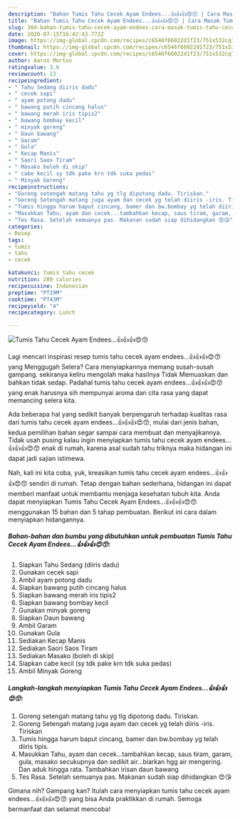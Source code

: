 ```yaml
---
description: "Bahan Tumis Tahu Cecek Ayam Endees...👍👍👍😍😙 | Cara Masak Tumis Tahu Cecek Ayam Endees...👍👍👍😍😙 Yang Bikin Ngiler"
title: "Bahan Tumis Tahu Cecek Ayam Endees...👍👍👍😍😙 | Cara Masak Tumis Tahu Cecek Ayam Endees...👍👍👍😍😙 Yang Bikin Ngiler"
slug: 304-bahan-tumis-tahu-cecek-ayam-endees-cara-masak-tumis-tahu-cecek-ayam-endees-yang-bikin-ngiler
date: 2020-07-15T16:42:43.772Z
image: https://img-global.cpcdn.com/recipes/c6546f66022d1f23/751x532cq70/tumis-tahu-cecek-ayam-endees👍👍👍😍😙-foto-resep-utama.jpg
thumbnail: https://img-global.cpcdn.com/recipes/c6546f66022d1f23/751x532cq70/tumis-tahu-cecek-ayam-endees👍👍👍😍😙-foto-resep-utama.jpg
cover: https://img-global.cpcdn.com/recipes/c6546f66022d1f23/751x532cq70/tumis-tahu-cecek-ayam-endees👍👍👍😍😙-foto-resep-utama.jpg
author: Aaron Morton
ratingvalue: 3.6
reviewcount: 13
recipeingredient:
- " Tahu Sedang diiris dadu"
- " cecek sapi"
- " ayam potong dadu"
- " bawang putih cincang halus"
- " bawang merah iris tipis2"
- " bawang bombay kecil"
- " minyak goreng"
- " Daun bawang"
- " Garam"
- " Gula"
- " Kecap Manis"
- " Saori Saos Tiram"
- " Masako boleh di skip"
- " cabe kecil sy tdk pake krn tdk suka pedas"
- " Minyak Goreng"
recipeinstructions:
- "Goreng setengah matang tahu yg tlg dipotong dadu. Tiriskan."
- "Goreng Setengah matang juga ayam dan cecek yg telah diiris -iris. Tiriskan"
- "Tumis hingga harum baput cincang, bamer dan bw.bombay yg telah diiris tipis."
- "Masukkan Tahu, ayam dan cecek...tambahkan kecap, saus tiram, garam, gula, masako secukupnya dan sedikit air...biarkan hgg air mengering. Dan aduk hingga rata. Tambahkan irisan daun bawang"
- "Tes Rasa. Setelah semuanya pas. Makanan sudah siap dihidangkan 😍😘"
categories:
- Resep
tags:
- tumis
- tahu
- cecek

katakunci: tumis tahu cecek 
nutrition: 289 calories
recipecuisine: Indonesian
preptime: "PT19M"
cooktime: "PT43M"
recipeyield: "4"
recipecategory: Lunch

---
```



![Tumis Tahu Cecek Ayam Endees...👍👍👍😍😙](https://img-global.cpcdn.com/recipes/c6546f66022d1f23/751x532cq70/tumis-tahu-cecek-ayam-endees👍👍👍😍😙-foto-resep-utama.jpg)

Lagi mencari inspirasi resep tumis tahu cecek ayam endees...👍👍👍😍😙 yang Menggugah Selera? Cara menyiapkannya memang susah-susah gampang. sekiranya keliru mengolah maka hasilnya Tidak Memuaskan dan bahkan tidak sedap. Padahal tumis tahu cecek ayam endees...👍👍👍😍😙 yang enak harusnya sih mempunyai aroma dan cita rasa yang dapat memancing selera kita.



Ada beberapa hal yang sedikit banyak berpengaruh terhadap kualitas rasa dari tumis tahu cecek ayam endees...👍👍👍😍😙, mulai dari jenis bahan, kedua pemilihan bahan segar sampai cara membuat dan menyajikannya. Tidak usah pusing kalau ingin menyiapkan tumis tahu cecek ayam endees...👍👍👍😍😙 enak di rumah, karena asal sudah tahu triknya maka hidangan ini dapat jadi sajian istimewa.


Nah, kali ini kita coba, yuk, kreasikan tumis tahu cecek ayam endees...👍👍👍😍😙 sendiri di rumah. Tetap dengan bahan sederhana, hidangan ini dapat memberi manfaat untuk membantu menjaga kesehatan tubuh kita. Anda dapat menyiapkan Tumis Tahu Cecek Ayam Endees...👍👍👍😍😙 menggunakan 15 bahan dan 5 tahap pembuatan. Berikut ini cara dalam menyiapkan hidangannya.

<!--inarticleads1-->

##### Bahan-bahan dan bumbu yang dibutuhkan untuk pembuatan Tumis Tahu Cecek Ayam Endees...👍👍👍😍😙:

1. Siapkan  Tahu Sedang (diiris dadu)
1. Gunakan  cecek sapi
1. Ambil  ayam potong dadu
1. Siapkan  bawang putih cincang halus
1. Siapkan  bawang merah iris tipis2
1. Siapkan  bawang bombay kecil
1. Gunakan  minyak goreng
1. Siapkan  Daun bawang
1. Ambil  Garam
1. Gunakan  Gula
1. Sediakan  Kecap Manis
1. Sediakan  Saori Saos Tiram
1. Sediakan  Masako (boleh di skip)
1. Siapkan  cabe kecil (sy tdk pake krn tdk suka pedas)
1. Ambil  Minyak Goreng




<!--inarticleads2-->

##### Langkah-langkah menyiapkan Tumis Tahu Cecek Ayam Endees...👍👍👍😍😙:

1. Goreng setengah matang tahu yg tlg dipotong dadu. Tiriskan.
1. Goreng Setengah matang juga ayam dan cecek yg telah diiris -iris. Tiriskan
1. Tumis hingga harum baput cincang, bamer dan bw.bombay yg telah diiris tipis.
1. Masukkan Tahu, ayam dan cecek...tambahkan kecap, saus tiram, garam, gula, masako secukupnya dan sedikit air...biarkan hgg air mengering. Dan aduk hingga rata. Tambahkan irisan daun bawang
1. Tes Rasa. Setelah semuanya pas. Makanan sudah siap dihidangkan 😍😘




Gimana nih? Gampang kan? Itulah cara menyiapkan tumis tahu cecek ayam endees...👍👍👍😍😙 yang bisa Anda praktikkan di rumah. Semoga bermanfaat dan selamat mencoba!
